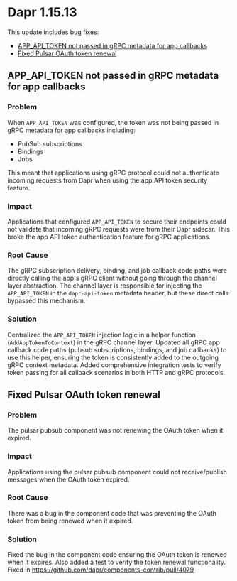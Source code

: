 # Dapr 1.15.13

This update includes bug fixes:

- [APP_API_TOKEN not passed in gRPC metadata for app callbacks](#app_api_token-not-passed-in-grpc-metadata-for-app-callbacks)
- [Fixed Pulsar OAuth token renewal](#fixed-pulsar-oauth-token-renewal)

## APP_API_TOKEN not passed in gRPC metadata for app callbacks

### Problem

When `APP_API_TOKEN` was configured, the token was not being passed in gRPC metadata for app callbacks including:
- PubSub subscriptions
- Bindings
- Jobs

This meant that applications using gRPC protocol could not authenticate incoming requests from Dapr when using the app API token security feature.

### Impact

Applications that configured `APP_API_TOKEN` to secure their endpoints could not validate that incoming gRPC requests were from their Dapr sidecar. This broke the app API token authentication feature for gRPC applications.

### Root Cause

The gRPC subscription delivery, binding, and job callback code paths were directly calling the app's gRPC client without going through the channel layer abstraction. The channel layer is responsible for injecting the `APP_API_TOKEN` in the `dapr-api-token` metadata header, but these direct calls bypassed this mechanism.

### Solution

Centralized the `APP_API_TOKEN` injection logic in a helper function (`AddAppTokenToContext`) in the gRPC channel layer. Updated all gRPC app callback code paths (pubsub subscriptions, bindings, and job callbacks) to use this helper, ensuring the token is consistently added to the outgoing gRPC context metadata. Added comprehensive integration tests to verify token passing for all callback scenarios in both HTTP and gRPC protocols.

## Fixed Pulsar OAuth token renewal

### Problem

The pulsar pubsub component was not renewing the OAuth token when it expired.

### Impact

Applications using the pulsar pubsub component could not receive/publish messages when the OAuth token expired.

### Root Cause

There was a bug in the component code that was preventing the OAuth token from being renewed when it expired.

### Solution

Fixed the bug in the component code ensuring the OAuth token is renewed when it expires. Also added a test to verify the token renewal functionality. Fixed in https://github.com/dapr/components-contrib/pull/4079
